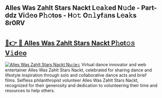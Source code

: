 ## Alles Was Zahlt Stars Nackt L𝚎a𝚔ed N𝚞𝚍e - Part-ddz Vi𝚍𝚎o P𝚑𝚘tos - H𝚘𝚝 O𝚗𝚕yf𝚊ns L𝚎a𝚔s 8r0RV

# <h2><a href="http://kfeeq5l.oniu.top/?m=Alles+Was+Zahlt+Stars+Nackt">🔗👉 🔴 Alles Was Zahlt Stars Nackt P𝚑ot𝚘𝚜 V𝚒d𝚎o</a></h2>

[![Alles Was Zahlt Stars Nackt Nu𝚍e𝚜](https://i.imgur.com/0qMVB7G.gif)](http://kfeeq5l.oniu.top/?m=Alles+Was+Zahlt+Stars+Nackt)
Virtual dance innovator and web entertainer Alles Was Zahlt Stars Nackt, celebrated for sharing dance and lifestyle inspiration through solo and collaborative dance acts and brief films. Selfless philanthropist volunteer Alles Was Zahlt Stars Nackt, recognized for their generosity and dedication to volunteering their time and resources to help others.  
